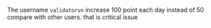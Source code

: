 The username `validatorvn` increase 100 point each day instead of 50 compare with other users. that is critical issue 